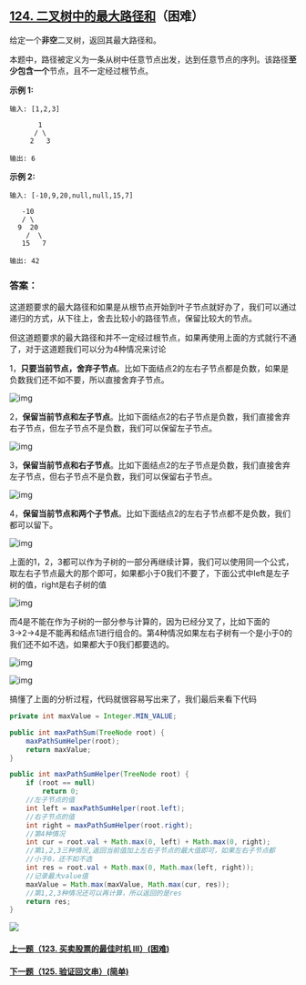 ## [124. 二叉树中的最大路径和](https://leetcode-cn.com/problems/binary-tree-maximum-path-sum/)（困难）

给定一个**非空**二叉树，返回其最大路径和。

本题中，路径被定义为一条从树中任意节点出发，达到任意节点的序列。该路径**至少包含一个**节点，且不一定经过根节点。

**示例 1:**

```
输入: [1,2,3]

       1
      / \
     2   3

输出: 6
```

**示例 2:**

```
输入: [-10,9,20,null,null,15,7]

   -10
   / \
  9  20
    /  \
   15   7

输出: 42
```



### 答案：

这道题要求的最大路径和如果是从根节点开始到叶子节点就好办了，我们可以通过递归的方式，从下往上，舍去比较小的路径节点，保留比较大的节点。



但这道题要求的最大路径和并不一定经过根节点，如果再使用上面的方式就行不通了，对于这道题我们可以分为4种情况来讨论



1，**只要当前节点，舍弃子节点**。比如下面结点2的左右子节点都是负数，如果是负数我们还不如不要，所以直接舍弃子节点。

![img](https://mmbiz.qpic.cn/mmbiz_png/PGmTibd8KQBH8ia3xUiclpDfQoIwXmy8kw5KzYuVGGsSly2pV4jQV3KVtQv2QvqVCB1cotC2p5QjTvnvoWZn9F5IA/640?wx_fmt=png&tp=webp&wxfrom=5&wx_lazy=1&wx_co=1)

2，**保留当前节点和左子节点**。比如下面结点2的右子节点是负数，我们直接舍弃右子节点，但左子节点不是负数，我们可以保留左子节点。

![img](https://mmbiz.qpic.cn/mmbiz_png/PGmTibd8KQBH8ia3xUiclpDfQoIwXmy8kw5cF3KsExgD9Ivqx6ltqeHSSFGic7LIbmX9VKAyRloP39lRXLyp7jM4bw/640?wx_fmt=png&tp=webp&wxfrom=5&wx_lazy=1&wx_co=1)

3，**保留当前节点和右子节点**。比如下面结点2的左子节点是负数，我们直接舍弃左子节点，但右子节点不是负数，我们可以保留右子节点。

![img](https://mmbiz.qpic.cn/mmbiz_png/PGmTibd8KQBH8ia3xUiclpDfQoIwXmy8kw59icdz63jkaoWvcia8IiaOFRFPCTibCmicobiazV1pIW7UHrAicZmicick4hdEZg/640?wx_fmt=png&tp=webp&wxfrom=5&wx_lazy=1&wx_co=1)

4，**保留当前节点和两个子节点**。比如下面结点2的左右子节点都不是负数，我们都可以留下。

![img](https://mmbiz.qpic.cn/mmbiz_png/PGmTibd8KQBH8ia3xUiclpDfQoIwXmy8kw5JdwbgnYwGkiclXiaq4QboIjYPfMVckHCX3xq5Ig6IPCbLWOmN2d0vrxw/640?wx_fmt=png&tp=webp&wxfrom=5&wx_lazy=1&wx_co=1)

上面的1，2，3都可以作为子树的一部分再继续计算，我们可以使用同一个公式，取左右子节点最大的那个即可，如果都小于0我们不要了，下面公式中left是左子树的值，right是右子树的值

![img](https://mmbiz.qpic.cn/mmbiz_png/PGmTibd8KQBH8ia3xUiclpDfQoIwXmy8kw5BtFvfF4DFWaiaMnHTlkjyAqNb6LY9ZRTEFQAd0KUXn9dcru8hbeOTBg/640?wx_fmt=png&tp=webp&wxfrom=5&wx_lazy=1&wx_co=1)



而4是不能在作为子树的一部分参与计算的，因为已经分叉了，比如下面的3→2→4是不能再和结点1进行组合的。第4种情况如果左右子树有一个是小于0的我们还不如不选，如果都大于0我们都要选的。

![img](https://mmbiz.qpic.cn/mmbiz_png/PGmTibd8KQBH8ia3xUiclpDfQoIwXmy8kw5AOktcPicjI9YbZEbyEjECV3aVoT5OkHp8T39IPCjD3xQulIKPwtNEOQ/640?wx_fmt=png&tp=webp&wxfrom=5&wx_lazy=1&wx_co=1)

![img](https://mmbiz.qpic.cn/mmbiz_png/PGmTibd8KQBH8ia3xUiclpDfQoIwXmy8kw5b9x2YTb2gQ4061kQ4tPYmibyAibuAKJykp4iaicXBySpefnmM5C2g8TCWw/640?wx_fmt=png&tp=webp&wxfrom=5&wx_lazy=1&wx_co=1)



搞懂了上面的分析过程，代码就很容易写出来了，我们最后来看下代码

```java
private int maxValue = Integer.MIN_VALUE;

public int maxPathSum(TreeNode root) {
    maxPathSumHelper(root);
    return maxValue;
}

public int maxPathSumHelper(TreeNode root) {
    if (root == null)
        return 0;
    //左子节点的值
    int left = maxPathSumHelper(root.left);
    //右子节点的值
    int right = maxPathSumHelper(root.right);
    //第4种情况
    int cur = root.val + Math.max(0, left) + Math.max(0, right);
    //第1,2,3三种情况,返回当前值加上左右子节点的最大值即可，如果左右子节点都
    //小于0，还不如不选
    int res = root.val + Math.max(0, Math.max(left, right));
    //记录最大value值
    maxValue = Math.max(maxValue, Math.max(cur, res));
    //第1,2,3种情况还可以再计算，所以返回的是res
    return res;
}
```





![](https://img-blog.csdnimg.cn/20200807155236311.png)

#### [上一题（123. 买卖股票的最佳时机 III）(困难)](https://github.com/sdwwld/leetCode/blob/master/src/main/java/com/wld/java/leetcode/leetCode0123.md)

#### [下一题（125. 验证回文串）(简单)](https://github.com/sdwwld/leetCode/blob/master/src/main/java/com/wld/java/leetcode/leetCode0125.md)